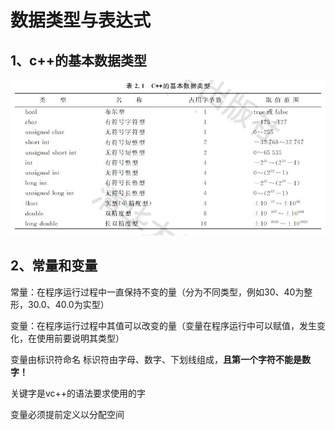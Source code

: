 # 数据类型与表达式
## 1、c++的基本数据类型

![introduce](./images/02.jpg)

## 2、常量和变量

常量：在程序运行过程中一直保持不变的量（分为不同类型，例如30、40为整形，30.0、40.0为实型）

变量：在程序运行过程中其值可以改变的量（变量在程序运行中可以赋值，发生变化，在使用前要说明其类型）

变量由标识符命名 标识符由字母、数字、下划线组成，**且第一个字符不能是数字！**

关键字是vc++的语法要求使用的字

变量必须提前定义以分配空间
